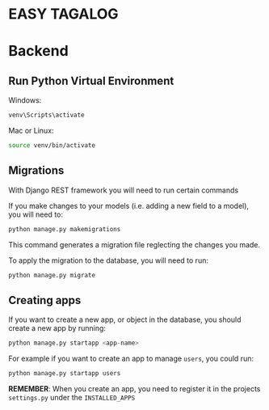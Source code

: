# EASY TAGALOG

# Backend

## Run Python Virtual Environment

Windows:
```bash
venv\Scripts\activate
```

Mac or Linux:
```bash
source venv/bin/activate
```

## Migrations

With Django REST framework you will need to run certain commands

If you make changes to your models (i.e. adding a new field to a model), you will need to:
```python
python manage.py makemigrations
```

This command generates a migration file reglecting the changes you made.

To apply the migration to the database, you will need to run:
```python
python manage.py migrate
```

## Creating apps

If you want to create a new app, or object in the database, you should create a new app by running:
```python
python manage.py startapp <app-name>
```

For example if you want to create an app to manage `users`, you could run:
```python
python manage.py startapp users
```

**REMEMBER**: When you create an app, you need to register it in the projects `settings.py` under the `INSTALLED_APPS`